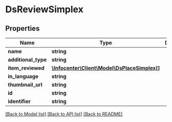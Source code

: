 # DsReviewSimplex

## Properties
Name | Type | Description | Notes
------------ | ------------- | ------------- | -------------
**name** | **string** |  | [optional] 
**additional_type** | **string** |  | [optional] 
**item_reviewed** | [**\Infocenter\Client\Model\DsPlaceSimplex[]**](DsPlaceSimplex.md) |  | [optional] 
**in_language** | **string** |  | [optional] 
**thumbnail_url** | **string** |  | [optional] 
**id** | **string** |  | [optional] 
**identifier** | **string** |  | [optional] 

[[Back to Model list]](../../README.md#documentation-for-models) [[Back to API list]](../../README.md#documentation-for-api-endpoints) [[Back to README]](../../README.md)

